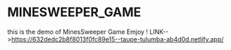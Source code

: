 # MINESWEEPER_GAME  
this is the demo of MinesSweeper Game 
Emjoy !
LINK-->https://632dedc2b8f8013f0fc89e15--taupe-tulumba-ab4d0d.netlify.app/
